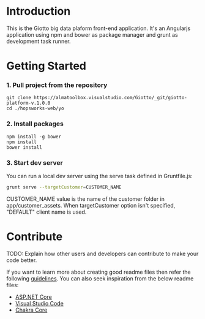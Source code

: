 # Introduction

This is the Giotto big data plaform front-end application. It's an Angularjs application using npm and bower as package manager and grunt as development task runner.

# Getting Started

### 1. Pull project from the repository
	git clone https://almatoolbox.visualstudio.com/Giotto/_git/giotto-platform-v.1.0.0
    cd ./hopsworks-web/yo
	
### 2. Install packages
	npm install -g bower
	npm install
    bower install
	
### 3. Start dev server
You can run a local dev server using the serve task defined in Gruntfile.js:

```sh
grunt serve --targetCustomer=CUSTOMER_NAME
```

CUSTOMER_NAME value is the name of the customer folder in app/customer_assets. When targetCustomer option isn't specified, "DEFAULT" client name is used.

# Contribute

TODO: Explain how other users and developers can contribute to make your code better.

If you want to learn more about creating good readme files then refer the following [guidelines](https://www.visualstudio.com/en-us/docs/git/create-a-readme). You can also seek inspiration from the below readme files:

- [ASP.NET Core](https://github.com/aspnet/Home)
- [Visual Studio Code](https://github.com/Microsoft/vscode)
- [Chakra Core](https://github.com/Microsoft/ChakraCore)
